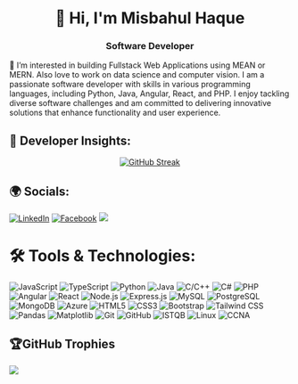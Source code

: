 
<!--
**Haque-Misbahul/Haque-Misbahul** is a ✨ _special_ ✨ repository because its `README.md` (this file) appears on your GitHub profile.

Here are some ideas to get you started:

- 🔭 I’m currently working on ...
- 🌱 I’m currently learning ...
- 👯 I’m looking to collaborate on ...
- 🤔 I’m looking for help with ...
- 💬 Ask me about ...
- 📫 How to reach me: ...
- 😄 Pronouns: ...
- ⚡ Fun fact: ...
-->

<h1 align="center">👋 Hi, I'm Misbahul Haque</h1>
<h3 align="center">Software Developer</h3>



👀 I’m interested in building  Fullstack Web Applications using MEAN or MERN. Also love to work on data science and computer vision.
I am a passionate software developer with skills in various programming languages, including Python, Java, Angular, React, and PHP. I enjoy tackling diverse software challenges and am committed to delivering innovative solutions that enhance functionality and user experience.


## 🚀 Developer Insights:
<div align="center">
  <a href="https://git.io/streak-stats">
    <img src="https://streak-stats.demolab.com?user=Haque-Misbahul&theme=android-dark&card_width=600" alt="GitHub Streak">
  </a>
</div>


## 🌍 Socials:
[![LinkedIn](https://img.shields.io/badge/LinkedIn-%230077B5.svg?logo=linkedin&logoColor=white)](https://www.linkedin.com/in/mhaque-tuc/) 
[![Facebook](https://img.shields.io/badge/Facebook-%231877F2.svg?logo=facebook&logoColor=white)](https://m.facebook.com/misbahulhaque.sayem.1/?locale=ms_MY) 
[![](https://visitcount.itsvg.in/api?id=Haque-Misbahul&icon=0&color=0)](https://visitcount.itsvg.in)

# 🛠️ Tools & Technologies:

![JavaScript](https://img.shields.io/badge/javascript-%23F7DF1E.svg?style=for-the-badge&logo=javascript&logoColor=black)
![TypeScript](https://img.shields.io/badge/TypeScript-%23007ACC.svg?style=for-the-badge&logo=typescript&logoColor=white)
![Python](https://img.shields.io/badge/python-%233776AB.svg?style=for-the-badge&logo=python&logoColor=white)
![Java](https://img.shields.io/badge/java-%23ED8B00.svg?style=for-the-badge&logo=java&logoColor=white)
![C/C++](https://img.shields.io/badge/C%2FC%2B%2B-%2300599C.svg?style=for-the-badge&logo=c&logoColor=white)
![C#](https://img.shields.io/badge/C%23-%23239120.svg?style=for-the-badge&logo=csharp&logoColor=white)
![PHP](https://img.shields.io/badge/PHP-%23777BB4.svg?style=for-the-badge&logo=php&logoColor=white)
![Angular](https://img.shields.io/badge/Angular-%DD0031.svg?style=for-the-badge&logo=angular&logoColor=white)
![React](https://img.shields.io/badge/react-%2320232A.svg?style=for-the-badge&logo=react&logoColor=%2361DAFB)
![Node.js](https://img.shields.io/badge/Node.js-43853D.svg?style=for-the-badge&logo=node.js&logoColor=white)
![Express.js](https://img.shields.io/badge/Express.js-404D59.svg?style=for-the-badge)
![MySQL](https://img.shields.io/badge/mysql-%2300f.svg?style=for-the-badge&logo=mysql&logoColor=white)
![PostgreSQL](https://img.shields.io/badge/PostgreSQL-%336791.svg?style=for-the-badge&logo=postgresql&logoColor=white)
![MongoDB](https://img.shields.io/badge/MongoDB-%234ea94b.svg?style=for-the-badge&logo=mongodb&logoColor=white)
![Azure](https://img.shields.io/badge/Azure-%230072C6.svg?style=for-the-badge&logo=azure&logoColor=white)
![HTML5](https://img.shields.io/badge/HTML5-%E34F26.svg?style=for-the-badge&logo=html5&logoColor=white)
![CSS3](https://img.shields.io/badge/CSS3-1572B6.svg?style=for-the-badge&logo=css3&logoColor=white)
![Bootstrap](https://img.shields.io/badge/Bootstrap-%23563D7C.svg?style=for-the-badge&logo=bootstrap&logoColor=white)
![Tailwind CSS](https://img.shields.io/badge/Tailwind%20CSS-06B6D4.svg?style=for-the-badge&logo=tailwind-css&logoColor=white)
![Pandas](https://img.shields.io/badge/Pandas-150458.svg?style=for-the-badge&logo=pandas&logoColor=white)
![Matplotlib](https://img.shields.io/badge/Matplotlib-ffffff.svg?style=for-the-badge&logo=matplotlib&logoColor=black)
![Git](https://img.shields.io/badge/Git-F05032.svg?style=for-the-badge&logo=git&logoColor=white)
![GitHub](https://img.shields.io/badge/GitHub-100000.svg?style=for-the-badge&logo=github&logoColor=white)
![ISTQB](https://img.shields.io/badge/ISTQB-1D6F42.svg?style=for-the-badge&logo=testing&logoColor=white)
![Linux](https://img.shields.io/badge/Linux-FCC624.svg?style=for-the-badge&logo=linux&logoColor=black)
![CCNA](https://img.shields.io/badge/CCNA-006EB8.svg?style=for-the-badge&logo=cisco&logoColor=white)

## 🏆GitHub Trophies
![](https://github-trophies.vercel.app/?username=haque-misbahul&theme=juicyfresh&no-frame=false&no-bg=false&margin-w=4)



